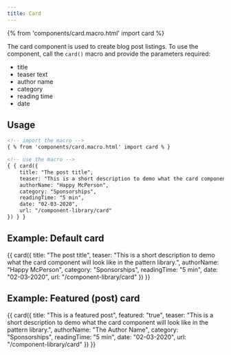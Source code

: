 ```yaml
---
title: Card
---
```


{% from 'components/card.macro.html' import card %}

The card component is used to create blog post listings. To use the component, call the `card()` macro and provide the parameters required:
- title 
- teaser text 
- author name 
- category 
- reading time 
- date

## Usage 

```html 
<!-- import the macro -->
{ % from 'components/card.macro.html' import card % }

<!-- use the macro -->
{ { card({
    title: "The post title",
    teaser: "This is a short description to demo what the card component will look like in the pattern library.",
    authorName: "Happy McPerson",
    category: "Sponsorships",
    readingTime: "5 min",
    date: "02-03-2020",
    url: "/component-library/card"
}) } }
```

## Example: Default card

{{ card({
    title: "The post title",
    teaser: "This is a short description to demo what the card component will look like in the pattern library.",
    authorName: "Happy McPerson",
    category: "Sponsorships",
    readingTime: "5 min",
    date: "02-03-2020",
    url: "/component-library/card"
}) }}

## Example: Featured (post) card

{{ card({
    title: "This is a featured post",
    featured: "true",
    teaser: "This is a short description to demo what the card component will look like in the pattern library.",
    authorName: "The Author Name",
    category: "Sponsorships",
    readingTime: "5 min",
    date: "02-03-2020",
    url: "/component-library/card"
}) }}

